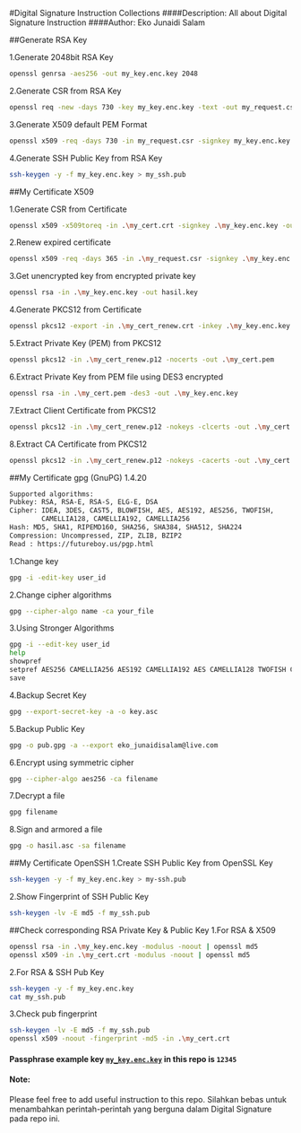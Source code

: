 #Digital Signature Instruction Collections
####Description: All about Digital Signature Instruction
####Author: Eko Junaidi Salam


##Generate RSA Key

1.Generate 2048bit RSA Key
```bash
openssl genrsa -aes256 -out my_key.enc.key 2048
```

2.Generate CSR from RSA Key
```bash
openssl req -new -days 730 -key my_key.enc.key -text -out my_request.csr
```

3.Generate X509 default PEM Format
```bash
openssl x509 -req -days 730 -in my_request.csr -signkey my_key.enc.key -out my_cert.crt
```

4.Generate SSH Public Key from RSA Key
```bash
ssh-keygen -y -f my_key.enc.key > my_ssh.pub
```


##My Certificate X509

1.Generate CSR from Certificate
```bash
openssl x509 -x509toreq -in .\my_cert.crt -signkey .\my_key.enc.key -out .\my_request.csr
```

2.Renew expired certificate
```bash
openssl x509 -req -days 365 -in .\my_request.csr -signkey .\my_key.enc.key -out .\my_cert_renew.crt
```

3.Get unencrypted key from encrypted private key
```bash
openssl rsa -in .\my_key.enc.key -out hasil.key
```

4.Generate PKCS12 from Certificate
```bash
openssl pkcs12 -export -in .\my_cert_renew.crt -inkey .\my_key.enc.key -out .\my_cert_renew.p12
```

5.Extract Private Key (PEM) from PKCS12
```bash
openssl pkcs12 -in .\my_cert_renew.p12 -nocerts -out .\my_cert.pem
```

6.Extract Private Key from PEM file using DES3 encrypted
```bash
openssl rsa -in .\my_cert.pem -des3 -out .\my_key.enc.key
```

7.Extract Client Certificate from PKCS12
```bash
openssl pkcs12 -in .\my_cert_renew.p12 -nokeys -clcerts -out .\my_cert.crt
```

8.Extract CA Certificate from PKCS12
```bash
openssl pkcs12 -in .\my_cert_renew.p12 -nokeys -cacerts -out .\my_cert.crt
```


##My Certificate gpg (GnuPG) 1.4.20
```bash
Supported algorithms:
Pubkey: RSA, RSA-E, RSA-S, ELG-E, DSA
Cipher: IDEA, 3DES, CAST5, BLOWFISH, AES, AES192, AES256, TWOFISH,
        CAMELLIA128, CAMELLIA192, CAMELLIA256
Hash: MD5, SHA1, RIPEMD160, SHA256, SHA384, SHA512, SHA224
Compression: Uncompressed, ZIP, ZLIB, BZIP2
Read : https://futureboy.us/pgp.html
```

1.Change key
```bash
gpg -i -edit-key user_id
```

2.Change cipher algorithms
```bash
gpg --cipher-algo name -ca your_file
```

3.Using Stronger Algorithms
```bash
gpg -i --edit-key user_id 
help
showpref
setpref AES256 CAMELLIA256 AES192 CAMELLIA192 AES CAMELLIA128 TWOFISH CAST5 3DES SHA512 SHA384 SHA256 SHA224 SHA1 RIPEMD160 ZLIB BZIP2 ZIP Uncompressed
save
```

4.Backup Secret Key
```bash
gpg --export-secret-key -a -o key.asc
```

5.Backup Public Key
```bash
gpg -o pub.gpg -a --export eko_junaidisalam@live.com
```

6.Encrypt using symmetric cipher
```bash
gpg --cipher-algo aes256 -ca filename
```

7.Decrypt a file
```bash
gpg filename
```

8.Sign and armored a file
```bash
gpg -o hasil.asc -sa filename
```



##My Certificate OpenSSH
1.Create SSH Public Key from OpenSSL Key
```bash
ssh-keygen -y -f my_key.enc.key > my-ssh.pub
```

2.Show Fingerprint of SSH Public Key
```bash
ssh-keygen -lv -E md5 -f my_ssh.pub
```



##Check corresponding RSA Private Key & Public Key
1.For RSA & X509
```bash
openssl rsa -in .\my_key.enc.key -modulus -noout | openssl md5
openssl x509 -in .\my_cert.crt -modulus -noout | openssl md5
```

2.For RSA & SSH Pub Key
```bash
ssh-keygen -y -f my_key.enc.key
cat my_ssh.pub
```

3.Check pub fingerprint
```bash
ssh-keygen -lv -E md5 -f my_ssh.pub
openssl x509 -noout -fingerprint -md5 -in .\my_cert.crt
```


#### Passphrase example key [`my_key.enc.key`](https://github.com/ekojs/digital_signature/blob/master/my_key.enc.key) in this repo is `12345`


#### Note:
Please feel free to add useful instruction to this repo. Silahkan bebas untuk menambahkan perintah-perintah yang berguna dalam Digital Signature pada repo ini.
